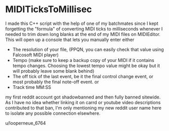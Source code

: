 # MIDITicksToMillisec
I made this C++ script with the help of one of my batchmates since I kept forgetting the "formula" of converting MIDI ticks to milliseconds whenever I needed to trim down long blanks at the end of my MIDI files on MIDIEditor.
This will open up a console that lets you manually enter either
- The resolution of your file, (PPQN, you can easily check that value using Falcosoft MIDI player)
- Tempo (make sure to keep a backup copy of your MIDI if it contains tempo changes. Choosing the lowest tempo value might be okay but it will probably leave some blank behind)
- The off tick of the last event, be it the final control change event, or most probably the final note-off event.
or
- Track time MM:SS



my first reddit account got shadowbanned and then fully banned sitewide.
As I have no idea whether linking it on carrd or youtube video descriptions contributed to that ban, 
I'm only mentioning my new reddit user name here to isolate any possible connection elsewhere.

u/looperneue_6764
